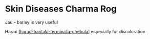 # Skin Diseases Charma Rog

Jau - barley is very useful

Harad [[harad-haritaki-terminalia-chebula]]
especially for discoloration

[//begin]: # "Autogenerated link references for markdown compatibility"
[harad-haritaki-terminalia-chebula]: harad-haritaki-terminalia-chebula "Harad Haritaki Terminalia Chebula"
[//end]: # "Autogenerated link references"